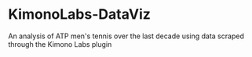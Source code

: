 KimonoLabs-DataViz
==================

An analysis of ATP men's tennis over the last decade using data scraped through the Kimono Labs plugin
